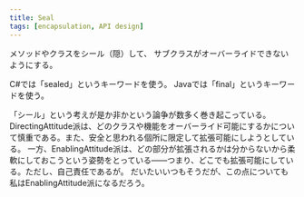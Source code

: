 ```yaml
---
title: Seal
tags: [encapsulation, API design]
---
```


メソッドやクラスをシール（隠）して、
サブクラスがオーバーライドできないようにする。

C#では「sealed」というキーワードを使う。
Javaでは「final」というキーワードを使う。

「シール」という考えが是か非かという論争が数多く巻き起こっている。
DirectingAttitude派は、どのクラスや機能をオーバーライド可能にするかについて慎重である。また、安全と思われる個所に限定して拡張可能にしようとしている。
一方、EnablingAttitude派は、どの部分が拡張されるかは分からないから柔軟にしておこうという姿勢をとっている——つまり、どこでも拡張可能にしている。ただし、自己責任であるが。
だいたいいつもそうだが、この点についても私はEnablingAttitude派になるだろう。
